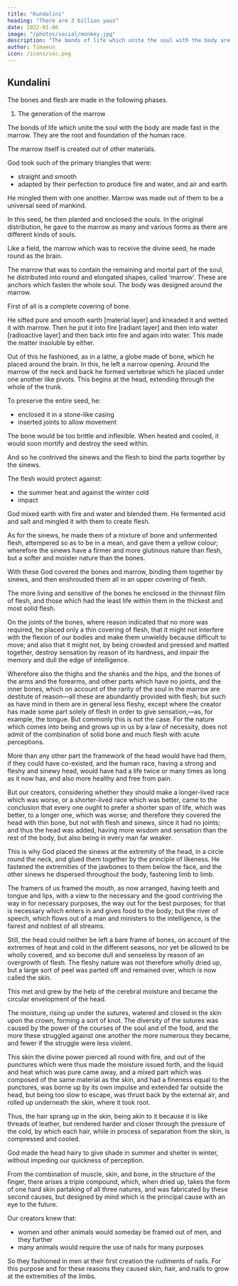 ```yaml
---
title: "Kundalini"
heading: "There are 3 billion yous"
date: 2022-01-06
image: "/photos/social/monkey.jpg"
description: "The bonds of life which unite the soul with the body are made fast in the marrow. They are the root and foundation of the human race"
author: Timaeus
icon: /icons/soc.png
---
```



## Kundalini

The bones and flesh are made in the following phases. 

1. The generation of the marrow

The bonds of life which unite the soul with the body are made fast in the marrow. They are the root and foundation of the human race.

The marrow itself is created out of other materials.

God took such of the primary triangles that were:
- straight and smooth
- adapted by their perfection to produce fire and water, and air and earth. 

He <!-- separated these from their kinds, and --> mingled them <!-- in due proportions --> with one another. Marrow was made out of them to be a universal seed of mankind. 

In this seed, he then planted and enclosed the souls. In the original distribution, he gave to the marrow as many and various forms as there are different kinds of souls. 

Like a field, the marrow which was to receive the divine seed, he made round as the brain. 

<!-- , and called that portion of the marrow, brain, intending that, when an animal was perfected, the vessel containing this substance should be the head. -->

The marrow that was to contain the remaining and mortal part of the soul, he distributed into  round and elongated shapes, called ‘marrow’. These are anchors which fasten the whole soul. The body was designed around the marrow. <!-- , he proceeded to fashion around them the entire framework of our body, constructing for the marrow, --> 

First of all is a complete covering of bone.

<!-- Bone was composed by him in the following manner. Having  -->

He sifted pure and smooth earth [material layer] and kneaded it and wetted it with marrow. Then he put it into fire [radiant layer] and then into water [radioactive layer] and then back into fire and again into water. This made the matter insoluble by either. 

Out of this he fashioned, as in a lathe, a globe made of bone, which he placed around the brain. In this, he left a narrow opening. Around the marrow of the neck and back he formed vertebrae which he placed under one another like pivots. This begins at the head, extending through the whole of the trunk.

To preserve the entire seed, he:
- enclosed it in a stone-like casing
- inserted joints to allow movement

<!-- , and using in the formation of them the power of the other or diverse as an intermediate nature, that they might have motion and flexure. --> 

The bone would be too brittle and inflexible. When heated and cooled, it would soon mortify and destroy the seed within. 

And so he contrived the sinews and the flesh to bind the parts together by the sinews. 

<!--  which admitted of being stretched and relaxed about the vertebrae, he might thus make the body capable of flexion and extension, while  -->

The flesh would protect against:
- the summer heat and against the winter cold
- impact

<!-- , softly and easily yielding to external bodies, like articles made of felt; and containing in itself a warm moisture which in summer exudes and makes the surface damp, would impart a natural coolness to the whole body; and again in winter by the help of this internal warmth would form a very tolerable defence against the frost which surrounds it and attacks it from without. He who modelled us, considering these things,  -->

God mixed earth with fire and water and blended them. He fermented acid and salt and mingled it with them to create flesh.

As for the sinews, he made them of a mixture of bone and unfermented flesh, attempered so as to be in a mean, and gave them a yellow colour; wherefore the sinews have a firmer and more glutinous nature than flesh, but a softer and moister nature than the bones. 

With these God covered the bones and marrow, binding them together by sinews, and then enshrouded them all in an upper covering of flesh. 

The more living and sensitive of the bones he enclosed in the thinnest film of flesh, and those which had the least life within them in the thickest and most solid flesh.


On the joints of the bones, where reason indicated that no more was required, he placed only a thin covering of flesh, that it might not interfere with the flexion of our bodies and make them unwieldy because difficult to move; and also that it might not, by being crowded and pressed and matted together, destroy sensation by reason of its hardness, and impair the memory and dull the edge of intelligence.

Wherefore also the thighs and the shanks and the hips, and the bones of the arms and the forearms, and other parts which have no joints, and the inner bones, which on account of the rarity of the soul in the marrow are destitute of reason—all these are abundantly provided with flesh; but such as have mind in them are in general less fleshy, except where the creator has made some part solely of flesh in order to give sensation,—as, for example, the tongue. But commonly this is not the case. For the nature which comes into being and grows up in us by a law of necessity, does not admit of the combination of solid bone and much flesh with acute perceptions.

More than any other part the framework of the head would have had them, if they could have co-existed, and the human race, having a strong and fleshy and sinewy head, would have had a life twice or many times as long as it now has, and also more healthy and free from pain. 

But our creators, considering whether they should make a longer-lived race which was worse, or a shorter-lived race which was better, came to the conclusion that every one ought to prefer a shorter span of life, which was better, to a longer one, which was worse; and therefore they covered the head with thin bone, but not with flesh and sinews, since it had no joints; and thus the head was added, having more wisdom and sensation than the rest of the body, but also being in every man far weaker. 

This is why God placed the sinews at the extremity of the head, in a circle round the neck, and glued them together by the principle of likeness. He fastened the extremities of the jawbones to them below the face, and the other sinews he dispersed throughout the body, fastening limb to limb. 

The framers of us framed the mouth, as now arranged, having teeth and tongue and lips, with a view to the necessary and the good contriving the way in for necessary purposes, the way out for the best purposes; for that is necessary which enters in and gives food to the body; but the river of speech, which flows out of a man and ministers to the intelligence, is the fairest and noblest of all streams. 

Still, the head could neither be left a bare frame of bones, on account of the extremes of heat and cold in the different seasons, nor yet be allowed to be wholly covered, and so become dull and senseless by reason of an overgrowth of flesh. The fleshy nature was not therefore wholly dried up, but a large sort of peel was parted off and remained over, which is now called the skin. 

This met and grew by the help of the cerebral moisture and became the circular envelopment of the head. 

The moisture, rising up under the sutures, watered and closed in the skin upon the crown, forming a sort of knot. The diversity of the sutures was caused by the power of the courses of the soul and of the food, and the more these struggled against one another the more numerous they became, and fewer if the struggle were less violent. 

This skin the divine power pierced all round with fire, and out of the punctures which were thus made the moisture issued forth, and the liquid and heat which was pure came away, and a mixed part which was composed of the same material as the skin, and had a fineness equal to the punctures, was borne up by its own impulse and extended far outside the head, but being too slow to escape, was thrust back by the external air, and rolled up underneath the skin, where it took root. 

Thus, the hair sprang up in the skin, being akin to it because it is like threads of leather, but rendered harder and closer through the pressure of the cold, by which each hair, while in process of separation from the skin, is compressed and cooled.

God made the head hairy<!-- , making use of the causes which I have mentioned, and reflecting also that instead of flesh the brain needed the hair to be a light covering or guard, which would --> to give shade in summer and shelter in winter, without impeding our quickness of perception. 

From the combination of muscle, skin, and bone, in the structure of the finger, there arises a triple compound, which, when dried up, takes the form of one hard skin partaking of all three natures, and was fabricated by these second causes, but designed by mind which is the principal cause with an eye to the future. 

Our creators knew that:
- women and other animals would someday be framed out of men, and they further 
- many animals would require the use of nails for many purposes

So they fashioned in men at their first creation the rudiments of nails. For this purpose and for these reasons they caused skin, hair, and nails to grow at the extremities of the limbs.


